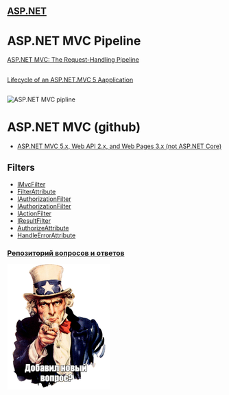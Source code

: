 ## [ASP.NET](https://docs.microsoft.com/en-us/aspnet/index#pivot=aspnet)

# ASP.NET MVC Pipeline

[ASP.NET MVC: The Request-Handling Pipeline](https://github.com/AnzhelikaKravchuk/.NET-Training.-Spring-2019/blob/master/Pictures/asp_net_mvc_poster.pdf)

##

[Lifecycle of an ASP.NET.MVC 5 Aapplication](https://github.com/AnzhelikaKravchuk/.NET-Training.-Spring-2019/blob/master/Pictures/lifecycle-of-an-aspnet-mvc-5-application.pdf)

## 

![ASP.NET MVC pipline](https://github.com/AnzhelikaKravchuk/.NET-Training.-Spring-2019/blob/master/Pictures/ASP.NET.MVC.5.Pipeline.png)

# ASP.NET MVC (github)

  - [ASP.NET MVC 5.x, Web API 2.x, and Web Pages 3.x (not ASP.NET Core)](https://github.com/aspnet/AspNetWebStack)

## Filters

- [IMvcFilter](https://github.com/aspnet/AspNetWebStack/blob/master/src/System.Web.Mvc/IMvcFilter.cs)
- [FilterAttribute](https://github.com/aspnet/AspNetWebStack/blob/master/src/System.Web.Mvc/FilterAttribute.cs)
- [IAuthorizationFilter](https://github.com/aspnet/AspNetWebStack/blob/master/src/System.Web.Mvc/IAuthorizationFilter.cs)
- [IAuthorizationFilter](https://github.com/aspnet/AspNetWebStack/blob/master/src/System.Web.Mvc/IAuthorizationFilter.cs)
- [IActionFilter](https://github.com/aspnet/AspNetWebStack/blob/master/src/System.Web.Mvc/IActionFilter.cs)
- [IResultFilter](https://github.com/aspnet/AspNetWebStack/blob/master/src/System.Web.Mvc/IResultFilter.cs)
- [AuthorizeAttribute](https://github.com/aspnet/AspNetWebStack/blob/master/src/System.Web.Mvc/AuthorizeAttribute.cs)
- [HandleErrorAttribute](https://github.com/aspnet/AspNetWebStack/blob/master/src/System.Web.Mvc/HandleErrorAttribute.cs)

### [Репозиторий вопросов и ответов](https://github.com/AnzhelikaKravchuk/.NET-Training.-Spring-2019/tree/master/.Net-Interview-Questions)

![](https://github.com/AnzhelikaKravchuk/Materials/blob/master/Pictures/Q%26A.png)
